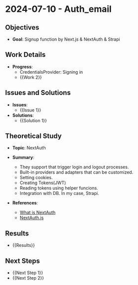 # 2024-07-10 - Auth_email

## Objectives
- **Goal**: Signup function by Next.js & NextAuth & Strapi


## Work Details
- **Progress**:
  - CredentialsProvider: Signing in
  - {{Work 2}}

## Issues and Solutions
- **Issues**:
  - {{Issue 1}}
- **Solutions**:
  - {{Solution 1}}

## Theoretical Study
- **Topic**: NextAuth
- **Summary**:
  - They support that trigger login and logout processes.
  - Built-in providers and adapters that can be customized.
  - Setting cookies.
  - Creating Tokens(JWT)
  - Reading tokens using helper funcions.
  - Integration with DB. In my case, Strapi.
  
- **References**:
  - [What is NextAuth](https://dev.to/peterlidee/nextauth-v4-introduction-1abg)
  - [NextAuth.js](https://next-auth.js.org/getting-started/introduction)

## Results
- {{Results}}

## Next Steps
- {{Next Step 1}}
- {{Next Step 2}}